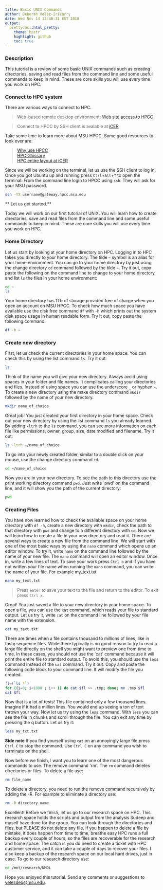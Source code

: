 ```yaml
---
title: Basic UNIX Commands
author: Deborah Velez-Irizarry
date: Wed Nov 14 13:40:31 EST 2018
output:
  prettydoc::html_pretty:
    theme: hpstr
    highlight: github
    toc: true
---
```



### Description

This tutorial is a review of some basic UNIX commands such as creating directories, saving and read files from the command line and some useful commands to keep in mind. These are core skills you will use every time you work on HPC.
  

### Connect to HPC system  

There are various ways to connect to HPC.  
   
> Web-based remote desktop environment: [Web site access to HPCC](https://wiki.hpcc.msu.edu/display/ITH/Web+Site+Access+to+HPCC)  
  
> Connect to HPCC by SSH client is avalable at [iCER](https://wiki.hpcc.msu.edu/display/ITH/Connect+to+HPC+System)  
  
Take some time to learn more about MSU HPCC. Some good resources to look over are:  
  
> [Why use HPCC](https://wiki.hpcc.msu.edu/display/ITH/Why+Use+HPCC)  
> [HPC Glossary](https://wiki.hpcc.msu.edu/display/ITH/HPC+Glossary)  
> [HPC entire layout at iCER](https://wiki.hpcc.msu.edu/display/ITH/HPC%27s+entire+layout+at+iCER)  
  

Since we will be working on the terminal, let us use the SSH client to log in. Once you got Ubuntu up and running press `Ctrl`+`Alt`+`T` to open the terminal. From the command line login to HPCC using `ssh`. They will ask for your MSU password.


```bash
ssh -YX username@gateway.hpcc.msu.edu
```
  
** Let us get started.** 
  
Today we will work on our first tutorial of UNIX. You will learn how to create directories, save and read files from the command line and some useful commands to keep in mind. These are core skills you will use every time you work on HPC.  
  
  
### Home Directory  
  
Let us start by looking at your home directory on HPC. Logging in to HPC takes you directly to your home directory. The tilde `~` symbol is an alias for your home environment. You can go to your home directory by just using the change directory `cd` command followed by the tilde `~`. Try it out, copy paste the following on the command line to change to your home directory and list `ls` the files in your home environment:  


```bash
cd ~  
ls  
```

Your home directory has 1Tb of storage provided free of charge when you open an account on MSU HPCC. To check how much space you have available use the disk free command `df` with `-h` which prints out the system disk space usage in human readable form. Try it out, copy paste the following command:  


```bash
df -h ~
```

  
### Create new directory  
  
First, let us check the current directories in your home space. You can check this by using the list command `ls`. Try it out:  

```bash
ls
```

Think of the name you will give your new directory. Always avoid using spaces in your folder and file names. It complicates calling your directories and files. Instead of using space you can use the underscore `_` or hyphen `-`. To create a new directory using the make directory command `mkdir` followed by the name of your new directory.  


```bash
mkdir name_of_choice 
```

Great job! You just created your first directory in your home space. Check out your new directory by using the list command `ls` you already learned. By adding `-ltrh` to the `ls` command, you can see more information on each file like permissions, owner, group, size, date modified and filename. Try it out:  


```bash
ls -ltrh ~/name_of_choice
```

To go into your newly created folder, similar to a double click on your mouse, use the change directory command `cd`.  


```bash
cd ~/name_of_choice
```

Now you are in your new directory. To see the path to this directory use the print working directory command `pwd`. Just write 'pwd' on the command line, and it will show you the path of the current directory:  


```bash
pwd
```

  
### Creating Files  
  
You have now learned how to check the available space on your home directory with `df -h`, create a new directory with `mkdir`, check the path to that directory with `pwd` and change to a different directory with `cd`. Now we will learn how to create a file in your new directory and read it. There are several ways to create a new file from the command line. We will start with one of the most basic ways by using the `nano` command which opens up an editor window. To try it, write `nano` on the command line followed by the name of your new file. The `nano` command will open an editor window. Once in, write a few lines of text. To save your work press `Ctrl o` and if you have not written your file name when running the `nano` command, you can write the name of your file. For example my_text.txt 

```bash
nano my_text.txt
```

> Press `enter` to save your text to the file and return to the editor. To exit press `Ctrl x`.  

Great! You just saved a file to your new directory in your home space. To open a file, you can use the `cat` command, which reads your file to standard output. Let us try it, write `cat` on the command line followed by your file name with the extension.  

```bash
cat my_text.txt
```

There are times when a file contains thousand to millions of lines, like in fastq sequence files. While there typically is no good reason to try to read a large file directly on the shell you might want to preview one from time to time. In these cases, you should not use the 'cat' command because it will print the entire file to standard output. To avoid this, you should use the `less` command instead of the `cat` command. Try it out. Copy and paste the following code block to your command line. It will modify the file you created.  


```bash
fl=(`ls *`)
for ((i=0; i<1000 ; i++ )) do cat $fl >> .tmp; done; mv .tmp $fl 
cat $fl
```

Now that is a lot of tests! This file contained only a few thousand lines. Imagine if it had a million lines. You would end up seeing a ton of text thrown your way. Now let us try using the `less` command. With `less` you can see the file in chunks and scroll through the file. You can exit any time by pressing the q button. Let us try it:  


```bash
less my_txt.txt 
```

**Side note** If you find yourself using `cat` on an annoyingly large file press `Ctrl C` to stop the command. Use `Ctrl C` on any command you wish to terminate on the shell.  
  
  
Now before we finish, I want you to learn one of the most dangerous commands to use. The remove command 'rm'. The `rm` command deletes directories or files. To delete a file use:  


```bash
rm file_name
```

To delete a directory, you need to run the remove command recursively by adding the -R. For example to eliminate a directory use:  


```bash
rm -R directory_name  
```

Excellent! Before we finish, let us go to our research space on HPC. This research space holds the scripts and output from the analysis Sudeep and myself have done for the group. You can look through the directories and files, but PLEASE do not delete any file. If you happen to delete a file by mistake, it does happen from time to time, breathe easy HPC runs a full backup every couple of hours, so the files are recoverable for the research and home space. The catch is you do need to create a ticket with HPC customer service, and it can take a couple of days to recover your files. I also keep a backup of the research space on our local hard drives, just in case. To go to our research directory use:  


```bash
cd /mnt/research/NMDL
```

Hope you enjoyed this tutorial. Send any comments or suggestions to velezdeb@msu.edu.

